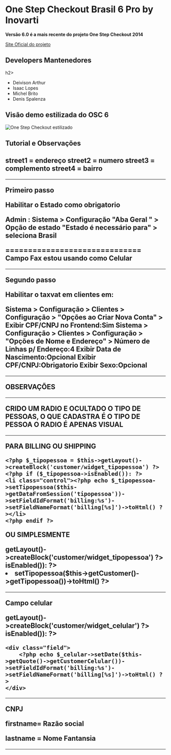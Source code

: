 <h1>One Step Checkout Brasil 6 Pro by Inovarti</h1>

**Versão 6.0 é a mais recente do projeto One Step Checkout 2014**

[Site Oficial do projeto](http://onestepcheckout.com.br)

<h2>Developers Mantenedores</h2>h2>

* Deivison Arthur
* Isaac Lopes
* Michel Brito
* Denis Spalenza

<h2>Visão demo estilizada do OSC 6</h2>

<img src="http://www.inovarti.com.br/osc.png" alt="One Step Checkout estilizado" title="One Step Checkout estilizado" />


<h2>Tutorial e Observações<h2>

street1 = endereço
street2 = numero
street3 = complemento
street4 = bairro
**********************************************************************************************
Primeiro passo


Habilitar o Estado como obrigatorio

Admin : Sistema > Configuração "Aba Geral " > Opção de estado "Estado é necessário para" > seleciona Brasil

==============================
Campo Fax estou usando como Celular

**********************************************************************************************
Segundo passo

Habilitar o taxvat em clientes em:

Sistema > Configuração > Clientes > Configuração > "Opções ao Criar Nova Conta" > Exibir CPF/CNPJ no Frontend:Sim
Sistema > Configuração > Clientes > Configuração > "Opções de Nome e Endereço" > 
    Número de Linhas p/ Endereço:4
    Exibir Data de Nascimento:Opcional
    Exibir CPF/CNPJ:Obrigatorio
    Exibir Sexo:Opcional

**********************************************************************************************
OBSERVAÇÕES



**********************************************************************************************
CRIDO UM RADIO E OCULTADO O TIPO DE PESSOAS, O QUE CADASTRA É O TIPO DE PESSOA O RADIO É APENAS VISUAL
**********************************************************************************************
PARA BILLING OU SHIPPING


	<?php $_tipopessoa = $this->getLayout()->createBlock('customer/widget_tipopessoa') ?>
    <?php if ($_tipopessoa->isEnabled()): ?>
    <li class="control"><?php echo $_tipopessoa->setTipopessoa($this->getDataFromSession('tipopessoa'))->setFieldIdFormat('billing:%s')->setFieldNameFormat('billing[%s]')->toHtml() ?></li>
    <?php endif ?>



OU SIMPLESMENTE

<?php $_tipopessoa = $this->getLayout()->createBlock('customer/widget_tipopessoa') ?>

<?php if ($_tipopessoa->isEnabled()): ?><li><?php echo $_tipopessoa->setTipopessoa($this->getCustomer()->getTipopessoa())->toHtml() ?></li><?php endif ?>
**********************************************************************************************
Campo celular

<?php $_celular = $this->getLayout()->createBlock('customer/widget_celular') ?>

<?php if ($_celular->isEnabled()): ?>

    <div class="field">
        <?php echo $_celular->setDate($this->getQuote()->getCustomerCelular())->setFieldIdFormat('billing:%s')->setFieldNameFormat('billing[%s]')->toHtml() ?>
    </div>

<?php endif ?>

**********************************************************************************************
CNPJ

firstname= Razão social

lastname = Nome Fantansia

**********************************************************************************************
